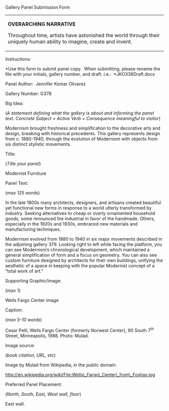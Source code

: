Gallery Panel Submission Form

<table>
<colgroup>
<col width="100%" />
</colgroup>
<tbody>
<tr class="odd">
<td align="left"><p><strong>OVERARCHING NARRATIVE</strong></p>
<p>Throughout time, artists have astonished the world through their uniquely human ability to imagine, create and invent.</p></td>
</tr>
</tbody>
</table>

Instructions:<span class="Apple-converted-space"> </span>

*Use this form to submit panel copy.<span class="Apple-converted-space">  </span>When submitting, please rename the file with your initials, gallery number, and draft. i.e.:<span class="Apple-converted-space">  </span>*JKO338Draft.docx

Panel Author:<span class="Apple-converted-space">  </span>Jennifer Komar Olivarez

Gallery Number: G378

Big Idea:<span class="Apple-converted-space"> </span>

(*A statement defining what the gallery is about and informing the panel text. Concrete Subject + Active Verb + Consequence meaningful to visitor*)

Modernism brought freshness and simplification to the decorative arts and design, breaking with historical precedents. This gallery represents design from c. 1880-1940, through the evolution of Modernism with objects from six distinct stylistic movements.<span class="Apple-converted-space"> </span>

Title:<span class="Apple-converted-space"> </span>

(*Title your panel*)

Modernist Furniture

Panel Text:<span class="Apple-converted-space"> </span>

(*max 125 words*)

In the late 1800s many architects, designers, and artisans created beautiful yet functional new forms in response to a world utterly transformed by industry. Seeking alternatives to cheap or overly ornamented household goods, some renounced the industrial in favor of the handmade. Others, especially in the 1920s and 1930s, embraced new materials and manufacturing techniques.<span class="Apple-converted-space"> </span>

Modernism evolved from 1880 to 1940 in six major movements described in the adjoining gallery 379. Looking right to left while facing the platform, you can see Modernism’s chronological development, which maintained a general simplification of form and a focus on geometry. You can also see custom furniture designed by architects for their own buildings, unifying the aesthetic of a space in keeping with the popular Modernist concept of a “total work of art.”

Supporting Graphic/Image:<span class="Apple-converted-space"> </span>

(*max 1*)

Wells Fargo Center image

Caption:<span class="Apple-converted-space"> </span>

(*max 5-10 words*)

Cesar Pelli, Wells Fargo Center (formerly Norwest Center), 90 South 7<sup>th</sup> Street, Minneapolis, 1988. Photo: Mulad.

Image source:<span class="Apple-converted-space"> </span>

(*book citation, URL, etc*)

Image by Mulad from Wikipedia, in the public domain:

http://en.wikipedia.org/wiki/File:Wells\_Fargo\_Center\_from\_Foshay.jpg

Preferred Panel Placement:

(*North, South, East, West wall, floor*)

East wall.<span class="Apple-converted-space"> </span>

